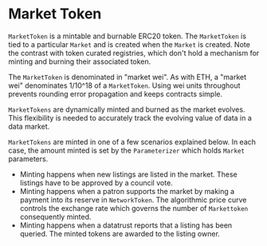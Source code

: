 # Market Token

`MarketToken` is a mintable and burnable ERC20 token.
The `MarketToken` is tied to a particular `Market` and
is created when the `Market` is created. Note the
contrast with token curated registries, which don't
hold a mechanism for minting and burning their
associated token.

The `MarketToken` is denominated in "market wei".  As
with ETH, a "market wei" denominates 1/10^18 of a
`MarketToken`. Using wei units throughout prevents
rounding error propagation and keeps contracts simple.

`MarketTokens` are dynamically minted and burned as the
market evolves. This flexibility is needed to
accurately track the evolving value of data in a data
market.

`MarketTokens` are minted in one of a few scenarios explained below. In each case, the amount minted is set by the `Parameterizer` which holds `Market` parameters.

- Minting happens when new listings are listed in the
  market. These listings have to be approved by a
  council vote. 
- Minting happens when a patron supports the market by
  making a payment into its reserve in `NetworkToken`.
  The algorithmic price curve controls the exchange rate
  which governs the number of `Markettoken` consequently
  minted.
- Minting happens when a datatrust reports that a
  listing has been queried. The minted tokens are
  awarded to the listing owner.
